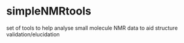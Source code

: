 # simpleNMRtools
set of tools to help analyse small molecule NMR data to aid structure validation/elucidation
